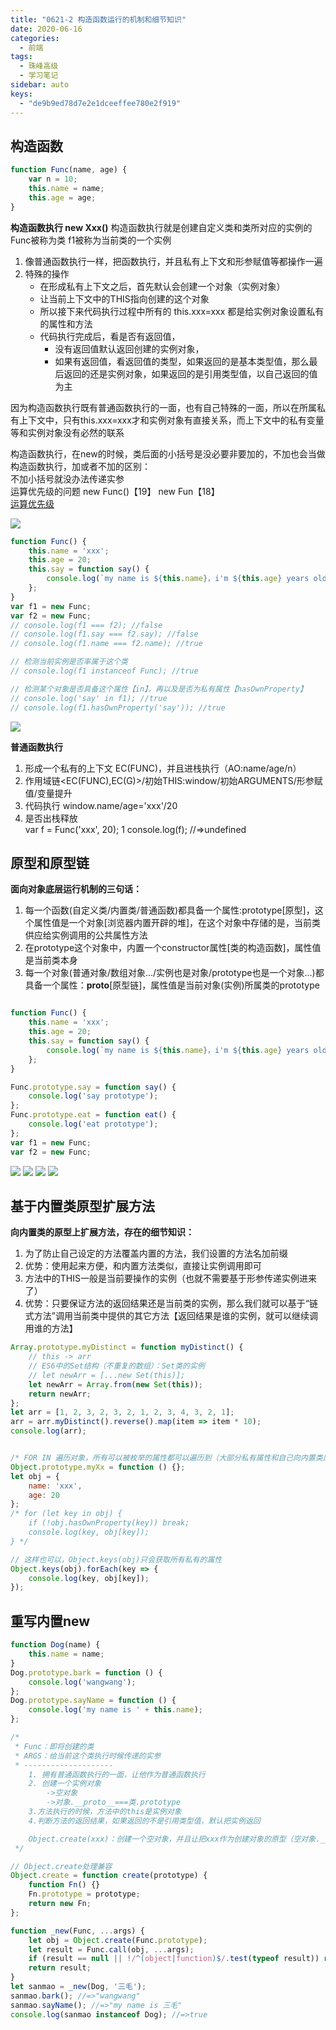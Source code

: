 ```yaml
---
title: "0621-2 构造函数运行的机制和细节知识"
date: 2020-06-16
categories:
  - 前端
tags:
  - 珠峰高级
  - 学习笔记
sidebar: auto
keys:
  - "de9b9ed78d7e2e1dceeffee780e2f919"
---
```


## 构造函数

```js
function Func(name, age) {
	var n = 10;
	this.name = name;
	this.age = age;
} 
```

**构造函数执行 new Xxx()**
构造函数执行就是创建自定义类和类所对应的实例的  
  Func被称为类  f1被称为当前类的一个实例
  1. 像普通函数执行一样，把函数执行，并且私有上下文和形参赋值等都操作一遍  
  2. 特殊的操作  
       - 在形成私有上下文之后，首先默认会创建一个对象（实例对象）
       - 让当前上下文中的THIS指向创建的这个对象
       - 所以接下来代码执行过程中所有的 this.xxx=xxx 都是给实例对象设置私有的属性和方法
       - 代码执行完成后，看是否有返回值，
          + 没有返回值默认返回创建的实例对象，
          + 如果有返回值，看返回值的类型，如果返回的是基本类型值，那么最后返回的还是实例对象，如果返回的是引用类型值，以自己返回的值为主  
  
因为构造函数执行既有普通函数执行的一面，也有自己特殊的一面，所以在所属私有上下文中，只有this.xxx=xxx才和实例对象有直接关系，而上下文中的私有变量等和实例对象没有必然的联系  

构造函数执行，在new的时候，类后面的小括号是没必要非要加的，不加也会当做构造函数执行，加或者不加的区别：  
不加小括号就没办法传递实参  
运算优先级的问题  new Func()【19】  new Fun【18】  
[运算优先级](https://developer.mozilla.org/zh-CN/docs/Web/JavaScript/Reference/Operators/Operator_Precedence)

![](http://picbed.04091020.xyz/20200626114007.png)


```js
function Func() {
	this.name = 'xxx';
	this.age = 20;
	this.say = function say() {
		console.log(`my name is ${this.name}，i'm ${this.age} years old！`);
	};
}
var f1 = new Func;
var f2 = new Func;
// console.log(f1 === f2); //false
// console.log(f1.say === f2.say); //false
// console.log(f1.name === f2.name); //true

// 检测当前实例是否率属于这个类
// console.log(f1 instanceof Func); //true

// 检测某个对象是否具备这个属性【in】，再以及是否为私有属性【hasOwnProperty】
// console.log('say' in f1); //true
// console.log(f1.hasOwnProperty('say')); //true 
```

![](http://picbed.04091020.xyz/20200626115423.png)

**普通函数执行**  
1. 形成一个私有的上下文 EC(FUNC)，并且进栈执行（AO:name/age/n）  
2. 作用域链<EC(FUNC),EC(G)>/初始THIS:window/初始ARGUMENTS/形参赋值/变量提升  
3. 代码执行 window.name/age='xxx'/20  
4. 是否出栈释放  
var f = Func('xxx', 20);  1
console.log(f); //=>undefined  

## 原型和原型链

**面向对象底层运行机制的三句话：**
1. 每一个函数(自定义类/内置类/普通函数)都具备一个属性:prototype[原型]，这个属性值是一个对象[浏览器内置开辟的堆]，在这个对象中存储的是，当前类供应给实例调用的公共属性方法
2. 在prototype这个对象中，内置一个constructor属性[类的构造函数]，属性值是当前类本身
3. 每一个对象(普通对象/数组对象.../实例也是对象/prototype也是一个对象...)都具备一个属性：__proto__[原型链]，属性值是当前对象(实例)所属类的prototype


```js

function Func() {
	this.name = 'xxx';
	this.age = 20;
	this.say = function say() {
		console.log(`my name is ${this.name}，i'm ${this.age} years old！`);
	};
}

Func.prototype.say = function say() {
	console.log('say prototype');
};
Func.prototype.eat = function eat() {
	console.log('eat prototype');
};
var f1 = new Func;
var f2 = new Func;
```

![](http://picbed.04091020.xyz/20200706091250.png)
![](http://picbed.04091020.xyz/20200706091314.png)
![](http://picbed.04091020.xyz/20200706091344.png)
![](http://picbed.04091020.xyz/20200706091359.png)


## 基于内置类原型扩展方法

**向内置类的原型上扩展方法，存在的细节知识：**
1. 为了防止自己设定的方法覆盖内置的方法，我们设置的方法名加前缀 
2. 优势：使用起来方便，和内置方法类似，直接让实例调用即可
3. 方法中的THIS一般是当前要操作的实例（也就不需要基于形参传递实例进来了）
4. 优势：只要保证方法的返回结果还是当前类的实例，那么我们就可以基于“链式方法”调用当前类中提供的其它方法【返回结果是谁的实例，就可以继续调用谁的方法】

```js
Array.prototype.myDistinct = function myDistinct() {
	// this -> arr
	// ES6中的Set结构（不重复的数组）：Set类的实例
	// let newArr = [...new Set(this)];
	let newArr = Array.from(new Set(this));
	return newArr;
};
let arr = [1, 2, 3, 2, 3, 2, 1, 2, 3, 4, 3, 2, 1];
arr = arr.myDistinct().reverse().map(item => item * 10);
console.log(arr); 
```

```js

/* FOR IN 遍历对象，所有可以被枚举的属性都可以遍历到（大部分私有属性和自己向内置类原型上扩展的属性）：所以处理FOR IN循环的时候，我们需要加hasOwnProperty判断 */
Object.prototype.myXx = function () {};
let obj = {
	name: 'xxx',
	age: 20
};
/* for (let key in obj) {
	if (!obj.hasOwnProperty(key)) break;
	console.log(key, obj[key]);
} */

// 这样也可以，Object.keys(obj)只会获取所有私有的属性
Object.keys(obj).forEach(key => {
	console.log(key, obj[key]);
});
```


## 重写内置new

```js
function Dog(name) {
	this.name = name;
}
Dog.prototype.bark = function () {
	console.log('wangwang');
};
Dog.prototype.sayName = function () {
	console.log('my name is ' + this.name);
};
```

```js
/*
 * Func：即将创建的类
 * ARGS：给当前这个类执行时候传递的实参 
 * --------------------
	1. 拥有普通函数执行的一面，让他作为普通函数执行
	2. 创建一个实例对象
		->空对象
		->对象.__proto__===类.prototype
	3.方法执行的时候，方法中的this是实例对象
	4.判断方法的返回结果，如果返回的不是引用类型值，默认把实例返回

	Object.create(xxx)：创建一个空对象，并且让把xxx作为创建对象的原型（空对象.__proto__=xxx），xxx必须是对象或者null，如果xxx是null，则创建一个没有任何原型指向的空对象
 */
```

```js
// Object.create处理兼容
Object.create = function create(prototype) {
	function Fn() {}
	Fn.prototype = prototype;
	return new Fn;
};

function _new(Func, ...args) {
	let obj = Object.create(Func.prototype);
	let result = Func.call(obj, ...args);
	if (result == null || !/^(object|function)$/.test(typeof result)) return obj;
	return result;
}
let sanmao = _new(Dog, '三毛');
sanmao.bark(); //=>"wangwang"
sanmao.sayName(); //=>"my name is 三毛"
console.log(sanmao instanceof Dog); //=>true
```